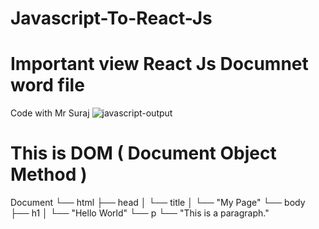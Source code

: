 # Javascript-To-React-Js
# Important view React Js Documnet word file
Code with Mr Suraj
![javascript-output](https://github.com/user-attachments/assets/5720a611-57be-4cde-9bc3-c617de82d102)

# This is DOM ( Document Object Method )
Document
└── html
    ├── head
    │   └── title
    │       └── "My Page"
    └── body
        ├── h1
        │   └── "Hello World"
        └── p
            └── "This is a paragraph."
